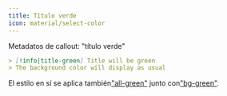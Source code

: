 ```yaml
---
title: Título verde
icon: material/select-color
---
```


Metadatos de callout: "título verde"

```md
> [!info|title-green] Title will be green
> The background color will display as usual
```

El estilo en sí se aplica también["all-green"](../combined-styling/page-7.md)
junto con["bg-green"](../bg-styling/page-7.md).
